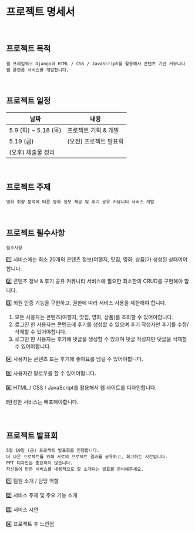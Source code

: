 # 프로젝트 명세서

<br>

## 프로젝트 목적
```
웹 프레임워크 Django와 HTML / CSS / JavaScript를 활용해서 콘텐츠 기반 커뮤니티 웹 플랫폼 서비스를 개발합니다.
```

<br>

## 프로젝트 일정
| 날짜 | 내용 |
| --- | --- |
| 5.9 (화) ~ 5.18 (목) | 프로젝트 기획 & 개발 |
| 5.19 (금) | (오전) 프로젝트 발표회
(오후) 제출물 정리 |

<br>

## 프로젝트 주제
```
영화 취향 분석에 따른 영화 정보 제공 및 후기 공유 커뮤니티 서비스 개발
```

<br>

## 프로젝트 필수사항
```
필수사항
```
1️⃣ 서비스에는 최소 20개의 콘텐츠 정보(여행지, 맛집, 영화, 상품)가 생성된 상태여야 합니다.

2️⃣ 콘텐츠 정보 & 후기 공유 커뮤니티 서비스에 필요한 최소한의 CRUD를 구현해야 합니다.

3️⃣ 회원 인증 기능을 구현하고, 권한에 따라 서비스 사용을 제한해야 합니다.

1. 모든 사용자는 콘텐츠(여행지, 맛집, 영화, 상품)를 조회할 수 있어야합니다.
2. 로그인 한 사용자는 콘텐츠에 후기를 생성할 수 있으며 후기 작성자만 후기를 수정/삭제할 수 있어야합니다.
3. 로그인 한 사용자는 후기에 댓글을 생성할 수 있으며 댓글 작성자만 댓글을 삭제할 수 있어야합니다.

4️⃣ 사용자는 콘텐츠 또는 후기에 좋아요를 남길 수 있어야합니다.

5️⃣ 사용자간 팔로우를 할 수 있어야합니다.

6️⃣ HTML / CSS / JavaScript를 활용해서 웹 사이트를 디자인합니다.

❗완성한 서비스는 배포해야합니다.


<br>

## 프로젝트 발표회
```
5월 19일 (금) 프로젝트 발표회를 진행합니다.
더 나은 프로젝트를 위해 서로의 프로젝트 결과를 공유하고, 회고하는 시간입니다.
PPT 디자인은 중요하지 않습니다.
자신들이 만든 서비스를 내용적으로 잘 소개하는 발표를 준비해주세요.
```
1️⃣ 팀원 소개 / 담당 역할

2️⃣ 서비스 주제 및 주요 기능 소개

3️⃣ 서비스 시연

4️⃣ 프로젝트 후 느낀점